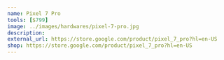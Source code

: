 ```yaml
---
name: Pixel 7 Pro
tools: [$799]
image: ../images/hardwares/pixel-7-pro.jpg
description: 
external_url: https://store.google.com/product/pixel_7_pro?hl=en-US
shop: https://store.google.com/product/pixel_7_pro?hl=en-US
---
```

